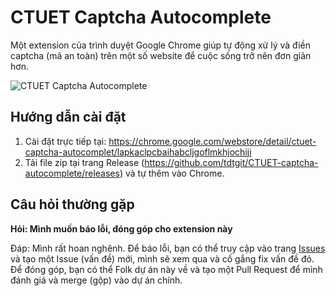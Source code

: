 # CTUET Captcha Autocomplete
Một extension của trình duyệt Google Chrome giúp tự động xử lý và điền captcha (mã an toàn) trên một số website để cuộc sống trở nên đơn giản hơn.

![CTUET Captcha Autocomplete](https://i.imgur.com/M6BclMD.gif)

## Hướng dẫn cài đặt
1. Cài đặt trực tiếp tại: https://chrome.google.com/webstore/detail/ctuet-captcha-autocomplet/lapkaclpcbaihabcljgoflmkhjochiji
1. Tải file zip tại trang Release (https://github.com/tdtgit/CTUET-captcha-autocomplete/releases) và tự thêm vào Chrome.

## Câu hỏi thường gặp

**Hỏi: Mình muốn báo lỗi, đóng góp cho extension này**

Đáp: Mình rất hoan nghênh. Để báo lỗi, bạn có thể truy cập vào trang [Issues](https://github.com/tdtgit/CTUET-captcha-autocomplete/issues) và tạo một Issue (vấn đề) mới, mình sẽ xem qua và cố gắng fix vấn đề đó. Để đóng góp, bạn có thể Folk dự án này về và tạo một Pull Request để mình đánh giá và merge (gộp) vào dự án chính.
